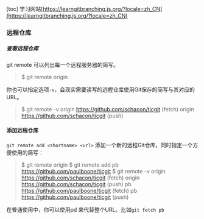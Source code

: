 
[toc]
学习网站[https://learngitbranching.js.org/?locale=zh_CN](https://learngitbranching.js.org/?locale=zh_CN)

### 远程仓库
##### 查看远程仓库
 git remote 可以列出每一个远程服务器的简写。
 >$ git remote
origin

 你也可以指定选项`-v`，会现实需要读写的远程仓库使用Git保存的简写与其对应的URL。

 >$ git remote -v
origin https://github.com/schacon/ticgit (fetch)
origin https://github.com/schacon/ticgit (push)

#### 添加远程仓库
`git remote add <shortname> <url>` 添加一个新的远程Git仓库，同时指定一个方便使用的简写：
>\$ git remote
origin
\$ git remote add pb https://github.com/paulboone/ticgit
\$ git remote -v
origin https://github.com/schacon/ticgit (fetch)
origin https://github.com/schacon/ticgit (push)
pb https://github.com/paulboone/ticgit (fetch)
pb https://github.com/paulboone/ticgit (push)

在普通使用中，你可以使用pd 来代替整个URL。比如`git fetch pb`





